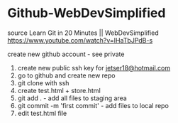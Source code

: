 # Github-WebDevSimplified

source
    Learn Git in 20 Minutes || WebDevSimplified
    https://www.youtube.com/watch?v=IHaTbJPdB-s

create new github account - see private

1. create new public ssh key for jetser18@hotmail.com
2. go to github and create new repo
3. git clone with ssh
4. create test.html + store.html
5. git add . - add all files to staging area
6. git commit -m 'first commit' - add files to local repo
7. edit test.html file
